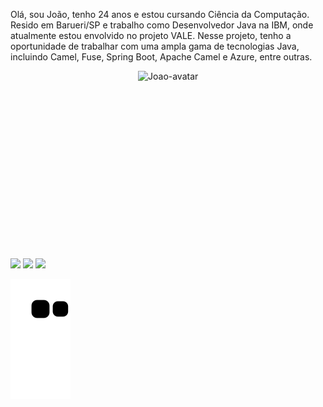 <div align = "left" style = "float: left;">
<p>Olá, sou João, tenho 24 anos e estou cursando Ciência da Computação. Resido em Barueri/SP e trabalho como Desenvolvedor Java na IBM, onde atualmente estou envolvido no projeto VALE. Nesse projeto, tenho a oportunidade de trabalhar com uma ampla gama de tecnologias Java, incluindo Camel, Fuse, Spring Boot, Apache Camel e Azure, entre outras. </p>
 <img align="right" alt="Joao-avatar" height="300" width="300" src="https://media.discordapp.net/attachments/877738022056099881/989962276868067389/studying.png?width=540&height=540">
</div>



  
  ##
<div> 
  <a href="https://www.instagram.com/jfelixy/" target="_blank"><img src="https://img.shields.io/badge/-Instagram-%23E4405F?style=for-the-badge&logo=instagram&logoColor=white" target="_blank"></a>
  <a href = "mailto:jovibfel@gmail.com"><img src="https://img.shields.io/badge/-Gmail-%23333?style=for-the-badge&logo=gmail&logoColor=white" target="_blank"></a>
  <a href="https://www.linkedin.com/in/jo%C3%A3o-victor-felix-borges-096a851a8/" target="_blank"><img src="https://img.shields.io/badge/-LinkedIn-%230077B5?style=for-the-badge&logo=linkedin&logoColor=white" target="_blank"></a> 
 
  ![Snake animation](https://github.com/rafaballerini/rafaballerini/blob/output/github-contribution-grid-snake.svg)
 
</div>

  
